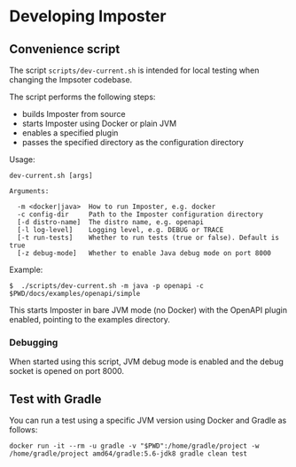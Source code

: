 # Developing Imposter

## Convenience script

The script `scripts/dev-current.sh` is intended for local testing when changing the Impsoter codebase.

The script performs the following steps:

* builds Imposter from source
* starts Imposter using Docker or plain JVM
* enables a specified plugin
* passes the specified directory as the configuration directory

Usage:

```
dev-current.sh [args]

Arguments:

  -m <docker|java>  How to run Imposter, e.g. docker
  -c config-dir     Path to the Imposter configuration directory
  [-d distro-name]  The distro name, e.g. openapi
  [-l log-level]    Logging level, e.g. DEBUG or TRACE
  [-t run-tests]    Whether to run tests (true or false). Default is true
  [-z debug-mode]   Whether to enable Java debug mode on port 8000
```

Example:

```
$  ./scripts/dev-current.sh -m java -p openapi -c $PWD/docs/examples/openapi/simple
```

This starts Imposter in bare JVM mode (no Docker) with the OpenAPI plugin enabled, pointing to the examples directory.

### Debugging

When started using this script, JVM debug mode is enabled and the debug socket is opened on port 8000.

## Test with Gradle

You can run a test using a specific JVM version using Docker and Gradle as follows:

    docker run -it --rm -u gradle -v "$PWD":/home/gradle/project -w /home/gradle/project amd64/gradle:5.6-jdk8 gradle clean test
